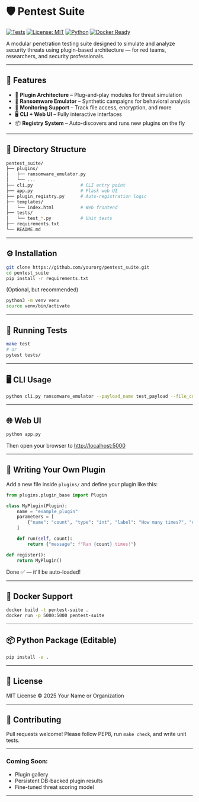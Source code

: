 # 🛡️ Pentest Suite

[![Tests](https://github.com/yourorg/pentest_suite/actions/workflows/test.yml/badge.svg)](https://github.com/yourorg/pentest_suite/actions/workflows/test.yml)
[![License: MIT](https://img.shields.io/badge/license-MIT-blue.svg)](LICENSE)
[![Python](https://img.shields.io/badge/python-3.9%2B-blue)](https://www.python.org/)
[![Docker Ready](https://img.shields.io/badge/docker-ready-blue)](Dockerfile)

A modular penetration testing suite designed to simulate and analyze security threats using plugin-based architecture — for red teams, researchers, and security professionals.

---

## 🚀 Features

* 🔌 **Plugin Architecture** – Plug-and-play modules for threat simulation
* 🧠 **Ransomware Emulator** – Synthetic campaigns for behavioral analysis
* 🧪 **Monitoring Support** – Track file access, encryption, and more
* 🖥️ **CLI + Web UI** – Fully interactive interfaces
* 📦 **Registry System** – Auto-discovers and runs new plugins on the fly

---

## 📁 Directory Structure

```bash
pentest_suite/
├── plugins/
│   ├── ransomware_emulator.py
│   └── ...
├── cli.py                  # CLI entry point
├── app.py                  # Flask web UI
├── plugin_registry.py      # Auto-registration logic
├── templates/
│   └── index.html          # Web frontend
├── tests/
│   └── test_*.py           # Unit tests
├── requirements.txt
└── README.md
```

---

## ⚙️ Installation

```bash
git clone https://github.com/yourorg/pentest_suite.git
cd pentest_suite
pip install -r requirements.txt
```

(Optional, but recommended)

```bash
python3 -m venv venv
source venv/bin/activate
```

---

## 🧪 Running Tests

```bash
make test
# or
pytest tests/
```

---

## 🖥️ CLI Usage

```bash
python cli.py ransomware_emulator --payload_name test_payload --file_count 5 --monitor
```

---

## 🌐 Web UI

```bash
python app.py
```

Then open your browser to [http://localhost:5000](http://localhost:5000)

---

## 🧩 Writing Your Own Plugin

Add a new file inside `plugins/` and define your plugin like this:

```python
from plugins.plugin_base import Plugin

class MyPlugin(Plugin):
    name = "example_plugin"
    parameters = [
        {"name": "count", "type": "int", "label": "How many times?", "default": 3}
    ]

    def run(self, count):
        return {"message": f"Ran {count} times!"}

def register():
    return MyPlugin()
```

Done ✅ — it'll be auto-loaded!

---

## 🐳 Docker Support

```bash
docker build -t pentest-suite .
docker run -p 5000:5000 pentest-suite
```

---

## 📦 Python Package (Editable)

```bash
pip install -e .
```

---

## 📄 License

MIT License © 2025 Your Name or Organization

---

## 🙋 Contributing

Pull requests welcome!
Please follow PEP8, run `make check`, and write unit tests.

---

### Coming Soon:

* Plugin gallery
* Persistent DB-backed plugin results
* Fine-tuned threat scoring model

---
